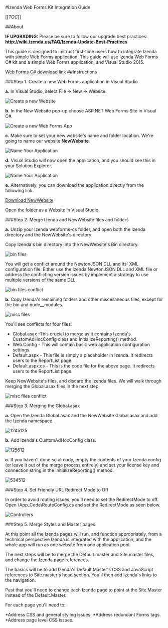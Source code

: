 #Izenda Web Forms Kit Integration Guide

[[_TOC_]]

##About

**IF UPGRADING:** Please be sure to follow our upgrade best practices:
**http://wiki.izenda.us/FAQ/Izenda-Update-Best-Practices**

This guide is designed to instruct first-time users how to integrate Izenda with simple Web Forms application. 
This guide will use Izenda Web Forms C# kit and a simple Web Forms application, and Visual Studio 2015. 

[Web Forms C# download link](http://archives.izenda.us/ri/webforms/webforms-cs.zip)
##Instructions

###Step 1. Create a new Web Forms application in Visual Studio

**a.** In Visual Studio, select File -> New -> Website.

![Create a new Website](http://wiki.izenda.us/Guides/Webforms-Basic-Integration/2016-03-08-15_13_52-Start-Page---Microsoft-Visual-Studio.png)

**b.** In the New Website pop-up choose ASP.NET Web Forms Site in Visual C#.

![Create a new Web Forms App](http://wiki.izenda.us/Guides/Webforms-Basic-Integration/2016-03-08-15_14_33-New-Web-Site.png)

**c.** Make sure to set your new website's name and folder location. We're going to name our website **NewWebsite**.

![Name Your Application](http://wiki.izenda.us/Guides/Webforms-Basic-Integration/2016-03-08-15_26_08-New-Web-Site.png)

**d.** Visual Studio will now open the application, and you should see this in your Solution Explorer.

![Name Your Application](http://wiki.izenda.us/Guides/Webforms-Basic-Integration/2016-03-08-15_26_37-NewWebsite---Microsoft-Visual-Studio.png)

**e.** Alternatively, you can download the application directly from the following link.

[Download NewWebsite](http://wiki.izenda.us/Guides/Webforms-Basic-Integration/NewWebsite.zip)

Open the folder as a Website in Visual Studio.

###Step 2. Merge Izenda and NewWebsite files and folders

**a.** Unzip your Izenda webforms-cs folder, and open both the Izenda directory and the NewWebsite's directory.

Copy Izenda's bin directory into the NewWebsite's Bin directory.

![bin files](http://wiki.izenda.us/Guides/Webforms-Basic-Integration/2016-03-08-15_28_44-webforms-cs.png)

You will get a conflict around the NewtonJSON DLL and its' XML configuration file. Either use the Izenda NewtonJSON DLL and XML file or address the conflicting version issues by implement a strategy to use multiple versions of the same DLL. 

![bin files conflict](http://wiki.izenda.us/Guides/Webforms-Basic-Integration/2016-03-08-19_02_26-2-Total-File-Conflicts.png)

**b.** Copy Izenda's remaining folders and other miscellaneous files, except for the bin and node__modules.

![misc files](http://wiki.izenda.us/Guides/Webforms-Basic-Integration/2016-03-08-15_29_22-webforms-cs.png)

You'll see conflicts for four files:

* Global.asax -This crucial to merge as it contains Izenda's CustomAdHocConfig class and InitializeReporting() method.
* Web.Config - This will contain basic web application configuration settings.
* Default.aspx - This file is simply a placeholder in Izenda. It redirects users to the ReportList page.
* Default.aspx.cs - This is the code file for the above page. It redirects users to the ReportList page.

Keep NewWebsite's files, and discard the Izenda files. We will walk through merging the Global.asax files in the next step.

![misc files conflict](http://wiki.izenda.us/Guides/Webforms-Basic-Integration/2016-03-08-15_32_15-4-Total-File-Conflicts.png)

###Step 3. Merging the Global.asax

**a.** Open the Izenda Global.asax and the NewWebsite Global.asax and add the Izenda namespace.

![1245125](http://wiki.izenda.us/Guides/Webforms-Basic-Integration/2016-03-08-19_23_05-NewWebsite---Microsoft-Visual-Studio.png)

**b.** Add Izenda's CustomAdHocConfig class.

![125612](http://wiki.izenda.us/Guides/Webforms-Basic-Integration/2016-03-08-19_26_47-NewWebsite---Microsoft-Visual-Studio.png)

**c.** If you haven't done so already, empty the contents of your Izenda.config (or leave it out of the merge process entirely) and set your license key and connection string in the InitializeReporting() method.

![534512](http://wiki.izenda.us/Guides/Webforms-Basic-Integration/2016-03-08-15_44_50-NewWebsite---Microsoft-Visual-Studio.png)
			
###Step 4. Set Friendly URL Redirect Mode to Off 

In order to avoid routing issues, you'll need to set the RedirectMode to off. Open \App_Code\RouteConfig.cs and set the RedirectMode as seen below.

![Controllers](http://wiki.izenda.us/Guides/Webforms-Basic-Integration/2016-03-08-19_34_37-NewWebsite---Microsoft-Visual-Studio.png)

###Step 5. Merge Styles and Master pages

At this point all the Izenda pages will run, and function appropriately, from a technical perspective Izenda is integrated with the application, and the whole app will run as one website from one application pool.
	
The next steps will be to merge the Default.master and Site.master files, and change the Izenda page references.
		
The basics will be to add Izenda's Default.Master's CSS and JavaScript references to Site.master's head section. You'll then add Izenda's links to the navigation.

Past that you'll need to change each Izenda page to point at the Site.Master instead of the Default.Master.

For each page you'll need to:

*Address CSS and general styling issues.
*Address redundant Forms tags.
*Address page level CSS issues.



 